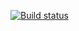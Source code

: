 [![Build status](https://ci.appveyor.com/api/projects/status/6o0y3s8qarlcpxd7?svg=true)](https://ci.appveyor.com/project/IVAN37853/paterns-card-ordering-homework-2-cgu59)
